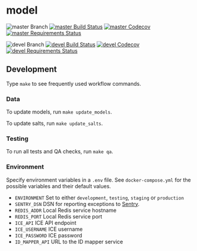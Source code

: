 # model

![master Branch](https://img.shields.io/badge/branch-master-blue.svg)
[![master Build Status](https://travis-ci.org/DD-DeCaF/model.svg?branch=master)](https://travis-ci.org/DD-DeCaF/model)
[![master Codecov](https://codecov.io/gh/DD-DeCaF/model/branch/master/graph/badge.svg)](https://codecov.io/gh/DD-DeCaF/model/branch/master)
[![master Requirements Status](https://requires.io/github/DD-DeCaF/model/requirements.svg?branch=master)](https://requires.io/github/DD-DeCaF/model/requirements/?branch=master)

![devel Branch](https://img.shields.io/badge/branch-devel-blue.svg)
[![devel Build Status](https://travis-ci.org/DD-DeCaF/model.svg?branch=devel)](https://travis-ci.org/DD-DeCaF/model)
[![devel Codecov](https://codecov.io/gh/DD-DeCaF/model/branch/devel/graph/badge.svg)](https://codecov.io/gh/DD-DeCaF/model/branch/devel)
[![devel Requirements Status](https://requires.io/github/DD-DeCaF/model/requirements.svg?branch=devel)](https://requires.io/github/DD-DeCaF/model/requirements/?branch=devel)

## Development

Type `make` to see frequently used workflow commands.

### Data

To update models, run `make update_models`.

To update salts, run `make update_salts`.

### Testing

To run all tests and QA checks, run `make qa`.

### Environment

Specify environment variables in a `.env` file. See `docker-compose.yml` for the possible variables and their default values.

* `ENVIRONMENT` Set to either `development`, `testing`, `staging` or `production`
* `SENTRY_DSN` DSN for reporting exceptions to [Sentry](https://docs.sentry.io/clients/python/integrations/flask/).
* `REDIS_ADDR` Local Redis service hostname
* `REDIS_PORT` Local Redis service port
* `ICE_API` ICE API endpoint
* `ICE_USERNAME` ICE username
* `ICE_PASSWORD` ICE password
* `ID_MAPPER_API` URL to the ID mapper service
